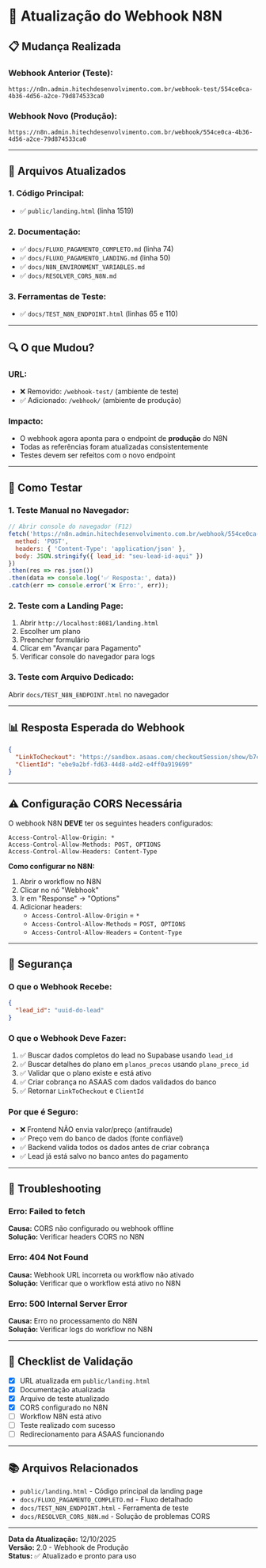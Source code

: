 # 🔄 Atualização do Webhook N8N

## 📋 Mudança Realizada

### **Webhook Anterior (Teste):**
```
https://n8n.admin.hitechdesenvolvimento.com.br/webhook-test/554ce0ca-4b36-4d56-a2ce-79d874533ca0
```

### **Webhook Novo (Produção):**
```
https://n8n.admin.hitechdesenvolvimento.com.br/webhook/554ce0ca-4b36-4d56-a2ce-79d874533ca0
```

---

## 📂 Arquivos Atualizados

### **1. Código Principal:**
- ✅ `public/landing.html` (linha 1519)

### **2. Documentação:**
- ✅ `docs/FLUXO_PAGAMENTO_COMPLETO.md` (linha 74)
- ✅ `docs/FLUXO_PAGAMENTO_LANDING.md` (linha 50)
- ✅ `docs/N8N_ENVIRONMENT_VARIABLES.md`
- ✅ `docs/RESOLVER_CORS_N8N.md`

### **3. Ferramentas de Teste:**
- ✅ `docs/TEST_N8N_ENDPOINT.html` (linhas 65 e 110)

---

## 🔍 O que Mudou?

### **URL:**
- ❌ Removido: `/webhook-test/` (ambiente de teste)
- ✅ Adicionado: `/webhook/` (ambiente de produção)

### **Impacto:**
- O webhook agora aponta para o endpoint de **produção** do N8N
- Todas as referências foram atualizadas consistentemente
- Testes devem ser refeitos com o novo endpoint

---

## 🧪 Como Testar

### **1. Teste Manual no Navegador:**
```javascript
// Abrir console do navegador (F12)
fetch('https://n8n.admin.hitechdesenvolvimento.com.br/webhook/554ce0ca-4b36-4d56-a2ce-79d874533ca0', {
  method: 'POST',
  headers: { 'Content-Type': 'application/json' },
  body: JSON.stringify({ lead_id: "seu-lead-id-aqui" })
})
.then(res => res.json())
.then(data => console.log('✅ Resposta:', data))
.catch(err => console.error('❌ Erro:', err));
```

### **2. Teste com a Landing Page:**
1. Abrir `http://localhost:8081/landing.html`
2. Escolher um plano
3. Preencher formulário
4. Clicar em "Avançar para Pagamento"
5. Verificar console do navegador para logs

### **3. Teste com Arquivo Dedicado:**
Abrir `docs/TEST_N8N_ENDPOINT.html` no navegador

---

## 📊 Resposta Esperada do Webhook

```json
{
  "LinkToCheckout": "https://sandbox.asaas.com/checkoutSession/show/b7c146c3-76ae-4b8d-bf07-7b3c8a0d1b9f",
  "ClientId": "ebe9a2bf-fd63-44d8-a4d2-e4ff0a919699"
}
```

---

## ⚠️ Configuração CORS Necessária

O webhook N8N **DEVE** ter os seguintes headers configurados:

```
Access-Control-Allow-Origin: *
Access-Control-Allow-Methods: POST, OPTIONS
Access-Control-Allow-Headers: Content-Type
```

**Como configurar no N8N:**
1. Abrir o workflow no N8N
2. Clicar no nó "Webhook"
3. Ir em "Response" → "Options"
4. Adicionar headers:
   - `Access-Control-Allow-Origin` = `*`
   - `Access-Control-Allow-Methods` = `POST, OPTIONS`
   - `Access-Control-Allow-Headers` = `Content-Type`

---

## 🔐 Segurança

### **O que o Webhook Recebe:**
```json
{
  "lead_id": "uuid-do-lead"
}
```

### **O que o Webhook Deve Fazer:**
1. ✅ Buscar dados completos do lead no Supabase usando `lead_id`
2. ✅ Buscar detalhes do plano em `planos_precos` usando `plano_preco_id`
3. ✅ Validar que o plano existe e está ativo
4. ✅ Criar cobrança no ASAAS com dados validados do banco
5. ✅ Retornar `LinkToCheckout` e `ClientId`

### **Por que é Seguro:**
- ❌ Frontend NÃO envia valor/preço (antifraude)
- ✅ Preço vem do banco de dados (fonte confiável)
- ✅ Backend valida todos os dados antes de criar cobrança
- ✅ Lead já está salvo no banco antes do pagamento

---

## 🚨 Troubleshooting

### **Erro: Failed to fetch**
**Causa:** CORS não configurado ou webhook offline  
**Solução:** Verificar headers CORS no N8N

### **Erro: 404 Not Found**
**Causa:** Webhook URL incorreta ou workflow não ativado  
**Solução:** Verificar que o workflow está ativo no N8N

### **Erro: 500 Internal Server Error**
**Causa:** Erro no processamento do N8N  
**Solução:** Verificar logs do workflow no N8N

---

## 📝 Checklist de Validação

- [x] URL atualizada em `public/landing.html`
- [x] Documentação atualizada
- [x] Arquivo de teste atualizado
- [x] CORS configurado no N8N
- [ ] Workflow N8N está ativo
- [ ] Teste realizado com sucesso
- [ ] Redirecionamento para ASAAS funcionando

---

## 📚 Arquivos Relacionados

- `public/landing.html` - Código principal da landing page
- `docs/FLUXO_PAGAMENTO_COMPLETO.md` - Fluxo detalhado
- `docs/TEST_N8N_ENDPOINT.html` - Ferramenta de teste
- `docs/RESOLVER_CORS_N8N.md` - Solução de problemas CORS

---

**Data da Atualização:** 12/10/2025  
**Versão:** 2.0 - Webhook de Produção  
**Status:** ✅ Atualizado e pronto para uso

